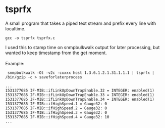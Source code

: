 # tsprfx
A small program that takes a piped text stream and prefix every line with localtime.

```gcc -o tsprfx tsprfx.c```

I used this to stamp time on snmpbulkwalk output for later processing, but wanted to keep timestamp from the get moment.<br><br>
Example:<br>
```
 snmpbulkwalk -Ot -v2c -cxxxx host 1.3.6.1.2.1.31.1.1.1 | tsprfx | /bin/gzip -c > saveforlaterprocess
```
```
...
1531377685 IF-MIB::ifLinkUpDownTrapEnable.32 = INTEGER: enabled(1)
1531377685 IF-MIB::ifLinkUpDownTrapEnable.33 = INTEGER: enabled(1)
1531377685 IF-MIB::ifLinkUpDownTrapEnable.34 = INTEGER: enabled(1)
1531377685 IF-MIB::ifHighSpeed.1 = Gauge32: 0
1531377685 IF-MIB::ifHighSpeed.2 = Gauge32: 0
1531377685 IF-MIB::ifHighSpeed.3 = Gauge32: 0
1531377685 IF-MIB::ifHighSpeed.4 = Gauge32: 10
...
```
